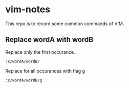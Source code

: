 # vim-notes
This repo is to record some common commands of VIM.


## Replace wordA with wordB
Replace only the first occurance.
```
:s/wordA/wordB/
```
Replace for all occurances with flag g
```
:s/wordA/wordB/g
```
